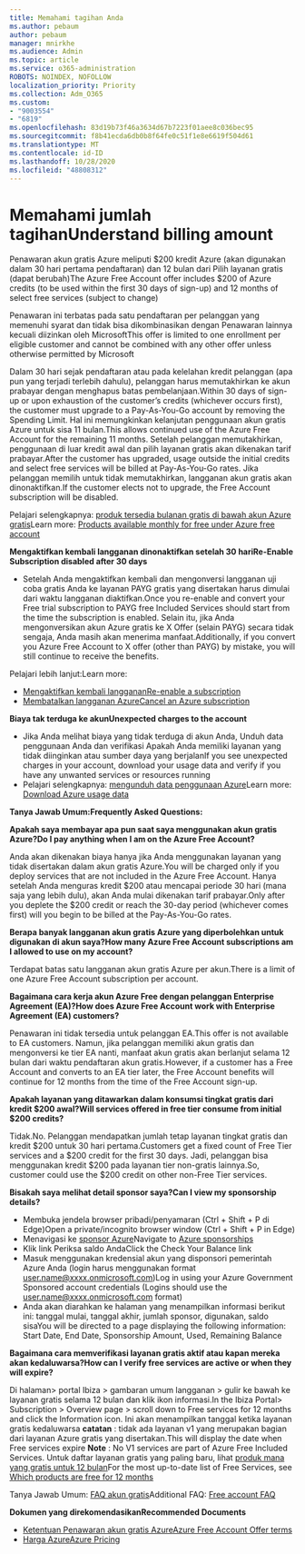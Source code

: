 ```yaml
---
title: Memahami tagihan Anda
ms.author: pebaum
author: pebaum
manager: mnirkhe
ms.audience: Admin
ms.topic: article
ms.service: o365-administration
ROBOTS: NOINDEX, NOFOLLOW
localization_priority: Priority
ms.collection: Adm_O365
ms.custom:
- "9003554"
- "6819"
ms.openlocfilehash: 83d19b73f46a3634d67b7223f01aee8c036bec95
ms.sourcegitcommit: f8b41ecda6db0b8f64fe0c51f1e8e6619f504d61
ms.translationtype: MT
ms.contentlocale: id-ID
ms.lasthandoff: 10/28/2020
ms.locfileid: "48808312"
---
```

# <a name="understand-billing-amount"></a><span data-ttu-id="bfa55-102">Memahami jumlah tagihan</span><span class="sxs-lookup"><span data-stu-id="bfa55-102">Understand billing amount</span></span>

<span data-ttu-id="bfa55-103">Penawaran akun gratis Azure meliputi $200 kredit Azure (akan digunakan dalam 30 hari pertama pendaftaran) dan 12 bulan dari Pilih layanan gratis (dapat berubah)</span><span class="sxs-lookup"><span data-stu-id="bfa55-103">The Azure Free Account offer includes $200 of Azure credits (to be used within the first 30 days of sign-up) and 12 months of select free services (subject to change)</span></span>

<span data-ttu-id="bfa55-104">Penawaran ini terbatas pada satu pendaftaran per pelanggan yang memenuhi syarat dan tidak bisa dikombinasikan dengan Penawaran lainnya kecuali diizinkan oleh Microsoft</span><span class="sxs-lookup"><span data-stu-id="bfa55-104">This offer is limited to one enrollment per eligible customer and cannot be combined with any other offer unless otherwise permitted by Microsoft</span></span>

<span data-ttu-id="bfa55-105">Dalam 30 hari sejak pendaftaran atau pada kelelahan kredit pelanggan (apa pun yang terjadi terlebih dahulu), pelanggan harus memutakhirkan ke akun prabayar dengan menghapus batas pembelanjaan.</span><span class="sxs-lookup"><span data-stu-id="bfa55-105">Within 30 days of sign-up or upon exhaustion of the customer’s credits (whichever occurs first), the customer must upgrade to a Pay-As-You-Go account by removing the Spending Limit.</span></span> <span data-ttu-id="bfa55-106">Hal ini memungkinkan kelanjutan penggunaan akun gratis Azure untuk sisa 11 bulan.</span><span class="sxs-lookup"><span data-stu-id="bfa55-106">This allows continued use of the Azure Free Account for the remaining 11 months.</span></span> <span data-ttu-id="bfa55-107">Setelah pelanggan memutakhirkan, penggunaan di luar kredit awal dan pilih layanan gratis akan dikenakan tarif prabayar.</span><span class="sxs-lookup"><span data-stu-id="bfa55-107">After the customer has upgraded, usage outside the initial credits and select free services will be billed at Pay-As-You-Go rates.</span></span> <span data-ttu-id="bfa55-108">Jika pelanggan memilih untuk tidak memutakhirkan, langganan akun gratis akan dinonaktifkan.</span><span class="sxs-lookup"><span data-stu-id="bfa55-108">If the customer elects not to upgrade, the Free Account subscription will be disabled.</span></span>

<span data-ttu-id="bfa55-109">Pelajari selengkapnya: [produk tersedia bulanan gratis di bawah akun Azure gratis](https://azure.microsoft.com/free/free-account-faq/)</span><span class="sxs-lookup"><span data-stu-id="bfa55-109">Learn more: [Products available monthly for free under Azure free account](https://azure.microsoft.com/free/free-account-faq/)</span></span>

<span data-ttu-id="bfa55-110">**Mengaktifkan kembali langganan dinonaktifkan setelah 30 hari**</span><span class="sxs-lookup"><span data-stu-id="bfa55-110">**Re-Enable Subscription disabled after 30 days**</span></span>

- <span data-ttu-id="bfa55-111">Setelah Anda mengaktifkan kembali dan mengonversi langganan uji coba gratis Anda ke layanan PAYG gratis yang disertakan harus dimulai dari waktu langganan diaktifkan.</span><span class="sxs-lookup"><span data-stu-id="bfa55-111">Once you re-enable and convert your Free trial subscription to PAYG free Included Services should start from the time the subscription is enabled.</span></span> <span data-ttu-id="bfa55-112">Selain itu, jika Anda mengonversikan akun Azure gratis ke X Offer (selain PAYG) secara tidak sengaja, Anda masih akan menerima manfaat.</span><span class="sxs-lookup"><span data-stu-id="bfa55-112">Additionally, if you convert you Azure Free Account to X offer (other than PAYG) by mistake, you will still continue to receive the benefits.</span></span>

<span data-ttu-id="bfa55-113">Pelajari lebih lanjut:</span><span class="sxs-lookup"><span data-stu-id="bfa55-113">Learn more:</span></span> 
- [<span data-ttu-id="bfa55-114">Mengaktifkan kembali langganan</span><span class="sxs-lookup"><span data-stu-id="bfa55-114">Re-enable a subscription</span></span>](https://docs.microsoft.com/azure/billing/billing-subscription-become-disable?WT.mc_id=Portal-Microsoft_Azure_Support)
- [<span data-ttu-id="bfa55-115">Membatalkan langganan Azure</span><span class="sxs-lookup"><span data-stu-id="bfa55-115">Cancel an Azure subscription</span></span>](https://docs.microsoft.com/azure/billing/billing-how-to-cancel-azure-subscription?WT.mc_id=Portal-Microsoft_Azure_Support)

<span data-ttu-id="bfa55-116">**Biaya tak terduga ke akun**</span><span class="sxs-lookup"><span data-stu-id="bfa55-116">**Unexpected charges to the account**</span></span>

- <span data-ttu-id="bfa55-117">Jika Anda melihat biaya yang tidak terduga di akun Anda, Unduh data penggunaan Anda dan verifikasi Apakah Anda memiliki layanan yang tidak diinginkan atau sumber daya yang berjalan</span><span class="sxs-lookup"><span data-stu-id="bfa55-117">If you see unexpected charges in your account, download your usage data and verify if you have any unwanted services or resources running</span></span>
- <span data-ttu-id="bfa55-118">Pelajari selengkapnya: [mengunduh data penggunaan Azure](https://docs.microsoft.com/azure/billing/billing-download-azure-invoice-daily-usage-date?WT.mc_id=Portal-Microsoft_Azure_Support#download-usage)</span><span class="sxs-lookup"><span data-stu-id="bfa55-118">Learn more: [Download Azure usage data](https://docs.microsoft.com/azure/billing/billing-download-azure-invoice-daily-usage-date?WT.mc_id=Portal-Microsoft_Azure_Support#download-usage)</span></span>

<span data-ttu-id="bfa55-119">**Tanya Jawab Umum:**</span><span class="sxs-lookup"><span data-stu-id="bfa55-119">**Frequently Asked Questions:**</span></span>

<span data-ttu-id="bfa55-120">**Apakah saya membayar apa pun saat saya menggunakan akun gratis Azure?**</span><span class="sxs-lookup"><span data-stu-id="bfa55-120">**Do I pay anything when I am on the Azure Free Account?**</span></span>

<span data-ttu-id="bfa55-121">Anda akan dikenakan biaya hanya jika Anda menggunakan layanan yang tidak disertakan dalam akun gratis Azure.</span><span class="sxs-lookup"><span data-stu-id="bfa55-121">You will be charged only if you deploy services that are not included in the Azure Free Account.</span></span> <span data-ttu-id="bfa55-122">Hanya setelah Anda menguras kredit $200 atau mencapai periode 30 hari (mana saja yang lebih dulu), akan Anda mulai dikenakan tarif prabayar.</span><span class="sxs-lookup"><span data-stu-id="bfa55-122">Only after you deplete the $200 credit or reach the 30-day period (whichever comes first) will you begin to be billed at the Pay-As-You-Go rates.</span></span>

<span data-ttu-id="bfa55-123">**Berapa banyak langganan akun gratis Azure yang diperbolehkan untuk digunakan di akun saya?**</span><span class="sxs-lookup"><span data-stu-id="bfa55-123">**How many Azure Free Account subscriptions am I allowed to use on my account?**</span></span>  

<span data-ttu-id="bfa55-124">Terdapat batas satu langganan akun gratis Azure per akun.</span><span class="sxs-lookup"><span data-stu-id="bfa55-124">There is a limit of one Azure Free Account subscription per account.</span></span>

<span data-ttu-id="bfa55-125">**Bagaimana cara kerja akun Azure Free dengan pelanggan Enterprise Agreement (EA)?**</span><span class="sxs-lookup"><span data-stu-id="bfa55-125">**How does Azure Free Account work with Enterprise Agreement (EA) customers?**</span></span>  

<span data-ttu-id="bfa55-126">Penawaran ini tidak tersedia untuk pelanggan EA.</span><span class="sxs-lookup"><span data-stu-id="bfa55-126">This offer is not available to EA customers.</span></span> <span data-ttu-id="bfa55-127">Namun, jika pelanggan memiliki akun gratis dan mengonversi ke tier EA nanti, manfaat akun gratis akan berlanjut selama 12 bulan dari waktu pendaftaran akun gratis.</span><span class="sxs-lookup"><span data-stu-id="bfa55-127">However, if a customer has a Free Account and converts to an EA tier later, the Free Account benefits will continue for 12 months from the time of the Free Account sign-up.</span></span>

<span data-ttu-id="bfa55-128">**Apakah layanan yang ditawarkan dalam konsumsi tingkat gratis dari kredit $200 awal?**</span><span class="sxs-lookup"><span data-stu-id="bfa55-128">**Will services offered in free tier consume from initial $200 credits?**</span></span>  

<span data-ttu-id="bfa55-129">Tidak.</span><span class="sxs-lookup"><span data-stu-id="bfa55-129">No.</span></span> <span data-ttu-id="bfa55-130">Pelanggan mendapatkan jumlah tetap layanan tingkat gratis dan kredit $200 untuk 30 hari pertama.</span><span class="sxs-lookup"><span data-stu-id="bfa55-130">Customers get a fixed count of Free Tier services and a $200 credit for the first 30 days.</span></span> <span data-ttu-id="bfa55-131">Jadi, pelanggan bisa menggunakan kredit $200 pada layanan tier non-gratis lainnya.</span><span class="sxs-lookup"><span data-stu-id="bfa55-131">So, customer could use the $200 credit on other non-Free Tier services.</span></span>

<span data-ttu-id="bfa55-132">**Bisakah saya melihat detail sponsor saya?**</span><span class="sxs-lookup"><span data-stu-id="bfa55-132">**Can I view my sponsorship details?**</span></span>

- <span data-ttu-id="bfa55-133">Membuka jendela browser pribadi/penyamaran (Ctrl + Shift + P di Edge)</span><span class="sxs-lookup"><span data-stu-id="bfa55-133">Open a private/incognito browser window (Ctrl + Shift + P in Edge)</span></span>
- <span data-ttu-id="bfa55-134">Menavigasi ke [sponsor Azure](http://www.microsoftazuresponsorships.com/)</span><span class="sxs-lookup"><span data-stu-id="bfa55-134">Navigate to [Azure sponsorships](http://www.microsoftazuresponsorships.com/)</span></span>
- <span data-ttu-id="bfa55-135">Klik link Periksa saldo Anda</span><span class="sxs-lookup"><span data-stu-id="bfa55-135">Click the Check Your Balance link</span></span>
- <span data-ttu-id="bfa55-136">Masuk menggunakan kredensial akun yang disponsori pemerintah Azure Anda (login harus menggunakan format user.name@xxxx.onmicrosoft.com)</span><span class="sxs-lookup"><span data-stu-id="bfa55-136">Log in using your Azure Government Sponsored account credentials (Logins should use the user.name@xxxx.onmicrosoft.com format)</span></span>
- <span data-ttu-id="bfa55-137">Anda akan diarahkan ke halaman yang menampilkan informasi berikut ini: tanggal mulai, tanggal akhir, jumlah sponsor, digunakan, saldo sisa</span><span class="sxs-lookup"><span data-stu-id="bfa55-137">You will be directed to a page displaying the following information: Start Date, End Date, Sponsorship Amount, Used, Remaining Balance</span></span>

<span data-ttu-id="bfa55-138">**Bagaimana cara memverifikasi layanan gratis aktif atau kapan mereka akan kedaluwarsa?**</span><span class="sxs-lookup"><span data-stu-id="bfa55-138">**How can I verify free services are active or when they will expire?**</span></span>

<span data-ttu-id="bfa55-139">Di halaman> portal Ibiza > gambaran umum langganan > gulir ke bawah ke layanan gratis selama 12 bulan dan klik ikon informasi.</span><span class="sxs-lookup"><span data-stu-id="bfa55-139">In the Ibiza Portal> Subscription > Overview page > scroll down to Free services for 12 months and click the Information icon.</span></span> <span data-ttu-id="bfa55-140">Ini akan menampilkan tanggal ketika layanan gratis kedaluwarsa **catatan** : tidak ada layanan v1 yang merupakan bagian dari layanan Azure gratis yang disertakan.</span><span class="sxs-lookup"><span data-stu-id="bfa55-140">This will display the date when Free services expire **Note** : No V1 services are part of Azure Free Included Services.</span></span> <span data-ttu-id="bfa55-141">Untuk daftar layanan gratis yang paling baru, lihat [produk mana yang gratis untuk 12 bulan](http://www.microsoftazuresponsorships.com/)</span><span class="sxs-lookup"><span data-stu-id="bfa55-141">For the most up-to-date list of Free Services, see [Which products are free for 12 months](http://www.microsoftazuresponsorships.com/)</span></span>

<span data-ttu-id="bfa55-142">Tanya Jawab Umum: [FAQ akun gratis](https://azure.microsoft.com/free/free-account-faq/)</span><span class="sxs-lookup"><span data-stu-id="bfa55-142">Additional FAQ: [Free account FAQ](https://azure.microsoft.com/free/free-account-faq/)</span></span>

<span data-ttu-id="bfa55-143">**Dokumen yang direkomendasikan**</span><span class="sxs-lookup"><span data-stu-id="bfa55-143">**Recommended Documents**</span></span>

- [<span data-ttu-id="bfa55-144">Ketentuan Penawaran akun gratis Azure</span><span class="sxs-lookup"><span data-stu-id="bfa55-144">Azure Free Account Offer terms</span></span>](https://azure.microsoft.com/offers/ms-azr-0044p/)
- [<span data-ttu-id="bfa55-145">Harga Azure</span><span class="sxs-lookup"><span data-stu-id="bfa55-145">Azure Pricing</span></span>](https://azure.microsoft.com/pricing/)